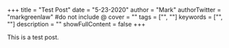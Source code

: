 +++
title = "Test Post"
date = "5-23-2020"
author = "Mark"
authorTwitter = "markgreenlaw" #do not include @
cover = ""
tags = ["", ""]
keywords = ["", ""]
description = ""
showFullContent = false
+++

This is a test post.